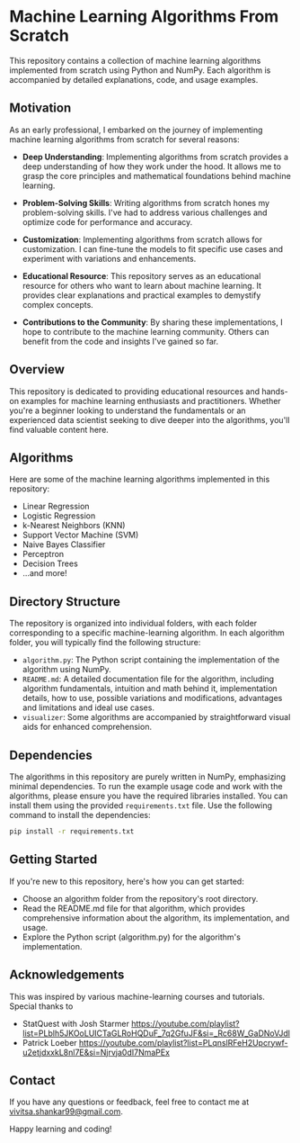 # Machine Learning Algorithms From Scratch

This repository contains a collection of machine learning algorithms implemented from scratch using Python and NumPy. Each algorithm is accompanied by detailed explanations, code, and usage examples.

## Motivation

As an early professional, I embarked on the journey of implementing machine learning algorithms from scratch for several reasons:

- **Deep Understanding**: Implementing algorithms from scratch provides a deep understanding of how they work under the hood. It allows me to grasp the core principles and mathematical foundations behind machine learning.

- **Problem-Solving Skills**: Writing algorithms from scratch hones my problem-solving skills. I've had to address various challenges and optimize code for performance and accuracy.

- **Customization**: Implementing algorithms from scratch allows for customization. I can fine-tune the models to fit specific use cases and experiment with variations and enhancements.

- **Educational Resource**: This repository serves as an educational resource for others who want to learn about machine learning. It provides clear explanations and practical examples to demystify complex concepts.

- **Contributions to the Community**: By sharing these implementations, I hope to contribute to the machine learning community. Others can benefit from the code and insights I've gained so far.

## Overview

This repository is dedicated to providing educational resources and hands-on examples for machine learning enthusiasts and practitioners. Whether you're a beginner looking to understand the fundamentals or an experienced data scientist seeking to dive deeper into the algorithms, you'll find valuable content here.

## Algorithms

Here are some of the machine learning algorithms implemented in this repository:

- Linear Regression
- Logistic Regression
- k-Nearest Neighbors (KNN)
- Support Vector Machine (SVM)
- Naive Bayes Classifier
- Perceptron
- Decision Trees
- ...and more!

## Directory Structure

The repository is organized into individual folders, with each folder corresponding to a specific machine-learning algorithm. In each algorithm folder, you will typically find the following structure:

- `algorithm.py`: The Python script containing the implementation of the algorithm using NumPy.
- `README.md`: A detailed documentation file for the algorithm, including algorithm fundamentals, intuition and math behind it, implementation details, how to use, possible variations and modifications, advantages and limitations and ideal use cases.
- `visualizer`: Some algorithms are accompanied by straightforward visual aids for enhanced comprehension.


## Dependencies

The algorithms in this repository are purely written in NumPy, emphasizing minimal dependencies. To run the example usage code and work with the algorithms, please ensure you have the required libraries installed. You can install them using the provided `requirements.txt` file. Use the following command to install the dependencies:

```bash
pip install -r requirements.txt
```

## Getting Started

If you're new to this repository, here's how you can get started:

* Choose an algorithm folder from the repository's root directory.
* Read the README.md file for that algorithm, which provides comprehensive information about the algorithm, its implementation, and usage.
* Explore the Python script (algorithm.py) for the algorithm's implementation.

## Acknowledgements

This was inspired by various machine-learning courses and tutorials.
Special thanks to 
* StatQuest with Josh Starmer https://youtube.com/playlist?list=PLblh5JKOoLUICTaGLRoHQDuF_7q2GfuJF&si=_Rc68W_GaDNoVJdl 
* Patrick Loeber https://youtube.com/playlist?list=PLqnslRFeH2Upcrywf-u2etjdxxkL8nl7E&si=Njrvja0dI7NmaPEx 


## Contact
If you have any questions or feedback, feel free to contact me at vivitsa.shankar99@gmail.com. 

Happy learning and coding!
